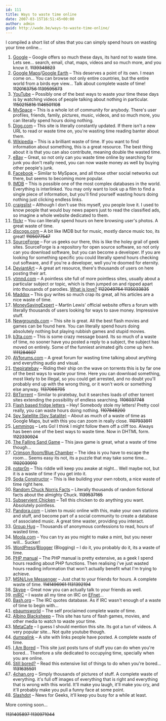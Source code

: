 ```yaml
---
id: 111
title: Ways to waste time online
date: 2007-03-15T16:51:45+00:00
author: admin
guid: http://wade.be/ways-to-waste-time-online/
---
```

<p class="lead">
  I compiled a short list of sites that you can simply spend hours on wasting your time online&#8230;
</p>

  1. [Google](http://www.google.com/) &#8211; Google offers so much these days, its hard not to waste time. Lets see&#8230; search, email, chat, maps, videos and so much more, and you know it. <span style="text-decoration: line-through;">1139348823</span>
  2. [Google Maps](http://maps.google.co.uk/)/[Google Earth](http://earth.google.com/) &#8211; This deserves a point of its own. I mean come on&#8230; You can browse not only entire countries, but the entire world from a birds eye view&#8230; Talk about complete waste of time! <span style="text-decoration: line-through;">1120163756 </span><span style="text-decoration: line-through;">1139595673 </span>
  3. [YouTube](http://www.youtube.com/) &#8211; Possibly one of the best ways to waste your time these days is by watching videos of people talking about nothing in particular. <span style="text-decoration: line-through;">1150215816 </span><span style="text-decoration: line-through;">1146501108 </span>
  4. [MySpace](http://www.myspace.com/) &#8211; This is a whole lot of community for anybody. There's user profiles, friends, family, pictures, music, videos, and so much more, you can literally spend hours doing nothing.
  5. [Digg.com](http://www.digg.com/) &#8211; This site is literally constantly updated. If there isn't a new URL to read or waste time on, you're wasting time reading banter about them.
  6. [Wikipedia](http://en.wikipedia.org/) &#8211; This is a brilliant waste of time. If you want to find information about something, this is a great resource. The best thing about it is that you can also contribute, meaning double the wasted time.
  7. [eBay](http://www.ebay.co.uk/) &#8211; Great, so not only can you waste time online by searching for junk you don't really need, you can now waste money as well by buying other people's junk.
  8. [Facebook](http://www.facebook.com/) &#8211; Similar to MySpace, and all those other social networks out there, but seems to becoming more popular.
  9. [IMDB](http://www.imdb.com/) &#8211; This is possible one of the most complex databases in the world. Everything is interlinked. You may only want to look up a film to find a single piece of information, but you'll find yourself wasting hours doing nothing just clicking endless links.
 10. [craigslist](http://www.craigslist.org/) &#8211; Although I don't use this myself, you people love it. I used to know people that would buy news papers just to read the classified ads, so imagine a whole website dedicated to them.
 11. [flickr](http://www.flickr.com/) &#8211; You can literally spend hours on here browsing user's photos. A great waste of time.
 12. [discogs.com](http://www.discogs.com/) &#8211; A bit like IMDB but for music, mostly dance music too, its great! <span style="text-decoration: line-through;">1105077547 </span>
 13. [SourceForge](http://www.sourceforge.net/) &#8211; For us geeks our there, this is like the holey grail of geek sites. SourceForge is a repository for open source software, so not only can you download software, but you can become a developer. If you are looking for something specific you could literally spend hours checking out software, and if you're a developer, well you're doomed for eternity.
 14. [DeviantArt](http://www.deviantart.com/) &#8211; A great art resource, there's thousands of users on here posting their art.
 15. [ytmnd.com](http://ytmnd.com/) &#8211; A pointless site full of more pointless sites, usually about a particular subject or topic, which is then jumped on and ripped apart into thousands of parodies. [What is love?](http://ckjcwf.ytmnd.com/) <span style="text-decoration: line-through;">1122049764 1135033835</span>[ <span style="text-decoration: line-through;"></span>](http://ckjcwf.ytmnd.com/)
 16. [Maddox](http://maddox.xmission.com/) &#8211; This guy writes so much crap its great, all his articles are a nice waste of time.
 17. [MoneySavingExpert](http://www.moneysavingexpert.com/) &#8211; Martin Lewis' official website offers a forum with literally thousands of users looking for ways to save money. Impressive stuff.
 18. [Newgrounds.com](http://www.newgrounds.com/) &#8211; This site is great. All the best flash movies and games can be found here. You can literally spend hours doing absolutely nothing but playing rubbish games and stupid movies.
 19. [b3ta.com](http://www.b3ta.com/) &#8211; This is some crazy message board. Its so much of a waste of time, no sooner have you posted a reply to a subject, the subject has moved on entirely. Some of the funniest animated gifs come up here. <span style="text-decoration: line-through;">1111284607</span>
 20. [AVforums.com](http://www.avforums.com/) &#8211; A great forum for wasting time talking about anything and everything audio and visual.
 21. [thepiratebay](http://thepiratebay.org/) &#8211; Riding their ship on the wave on torrents this is by far one of the best ways to waste your time. Here you can download something, most likely to be illegal, so you could get arrested, and no doubt you'll probably end up with the wrong thing, or it won't work or something else anyway. <span style="text-decoration: line-through;">1137066705</span>
 22. [BitTorrent](https://en.wikipedia.org/wiki/BitTorrent) &#8211; Similar to piratebay, but it searches loads of other torrent sites extending the possibility of endless searching. <span style="text-decoration: line-through;">1106037748</span>
 23. [Flash based fridge letters](http://web.okaygo.co.uk/apps/letters/flashcom/index.htm) &#8211; Hey! Somebody stole my letters! Pretty cool really, you can waste hours doing nothing. <span style="text-decoration: line-through;">1107848200</span>
 24. [Spy Satellite (Spy Satalite)](http://web.archive.org/web/20070913225421/http://triton.tpd.tno.nl:80/gigazoom/Delft2.htm) &#8211; About as much of a waste of time as Google Maps, but with this you can zoom in really close. <span style="text-decoration: line-through;">1107933911</span>
 25. [Lemmings](http://www.elizium.nu/scripts/lemmings/) &#8211; Lets Go! I think I might follow them off a cliff too. Always has been one of the best ways to waste time. Now in DHTML form. <span style="text-decoration: line-through;">1122330924</span>
 26. [The Falling Sand Game](http://chir.ag/stuff/sand/) &#8211; This java game is great, what a waste of time though&#8230;
 27. [Crimson Room/Blue Chamber](http://web.archive.org/web/20120107083729/http://www.fasco-csc.com/index_e.php) &#8211; The idea is you have to escape the room&#8230; Seems easy its not, its a puzzle that may take some time&#8230; <span style="text-decoration: line-through;">1102039910</span>
 28. [notpr0n](http://www.deathball.net/notpron/) &#8211; This riddle will keep you awake at night&#8230; Well maybe not, but it is a waste of time if you get into it.
 29. [Soda Constructor](http://sodaplay.com/constructor/) &#8211; This is like building your own robots, a nice waste of time right here.
 30. [Random Chuck Norris Facts](http://www.chucknorrisfacts.com/) &#8211; Literally thousands of random fictional facts about the almighty Chuck. <span style="text-decoration: line-through;">1139537165</span>
 31. [Subservient Chicken](http://www.subservientchicken.com/) &#8211; Tell this chicken to do anything you want. Absolutely pointless.
 32. [Pandora.com](http://www.pandora.com/) &#8211; Listen to music online with this, make your own stations and stuff, and become part of a social community to create a database of associated music. A great time waster, providing you interact.
 33. [Group Hug](http://grouphug.us/) &#8211; Thousands of anonymous confessions to read, hours of wasted time.
 34. [Moola.com](http://www.moola.com/) &#8211; You can try as you might to make a mint, but you never will&#8230; Sucker!
 35. [WordPress](http://www.wordpress.com/)/[Blogger](http://www.blogger.com/) (Blogging) &#8211; I do it, you probably do it, its a waste of time.
 36. [PHP manual](http://www.php.net/) &#8211; The PHP manual is pretty extensive, as a geek I spend hours reading about PHP functions. Then realising i've just wasted hours reading information that won't actually benefit what I'm trying to achieve.
 37. [MSN/Live Messenger](http://imagine-msn.com/messenger/launch/en-GB/) &#8211; Just chat to your friends for hours. A complete waste of time. <span style="text-decoration: line-through;">1141496961 1131392194<br /> </span>
 38. [Skype](http://www.skype.com/) &#8211; Great now you can actually talk to your friends as well.
 39. [mIRC](http://www.mirc.co.uk/) &#8211; I waste all my time on IRC on [EFnet](http://chat.efnet.org/)&#8230;
 40. [Bash.org](http://bash.org/) &#8211; The IRC quotes database. As if IRC wasn't enough of a waste of time to begin with&#8230;
 41. [ebaumsworld](http://www.ebaumsworld.com/) &#8211; The self proclaimed complete waste of time.
 42. [Albino Blacksheep](http://www.albinoblacksheep.com/) &#8211; This site has tuns of flash games, movies, and other media to watch to waste your time.
 43. [MetaCafe](http://www.metacafe.com/) &#8211; I guess I should mention this site. Its got a tun of videos. A very popular site&#8230; Not quite youtube though.
 44. [dumpalink](http://www.dumpalink.com/) &#8211; A site with links people have posted. A complete waste of time.
 45. [I Am Bored](http://www.i-am-bored.com/) &#8211; This site just posts tuns of stuff you can do when you're bored&#8230; Therefore a site dedicated to occupying time, specially when you are online.
 46. [Still bored?](http://www.urban75.org/useless/bored.html) &#8211; Read this extensive list of things to do when you're bored&#8230; <span style="text-decoration: line-through;">1131635501</span>
 47. [4chan.org](http://4chan.org/) &#8211; Simply thousands of pictures of stuff. A complete waste of everything. it's full off images of everything that is right and everything that is wrong with this world. It'll make you laugh, it'll make you cry, and it'll probably make you pull a funny face at some point.
 48. [Slashdot](http://www.slashdot.org/) &#8211; News for Geeks, it'll keep you busy for a while at least.

More coming soon&#8230;

<span style="text-decoration: line-through;">1131405897 1130971044<br /> </span>